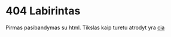 # 404 Labirintas

Pirmas pasibandymas su html. Tikslas kaip turetu atrodyt yra [cia](https://dribbble.com/shots/2537184-Day-008-404-Page-Daily-UI)
